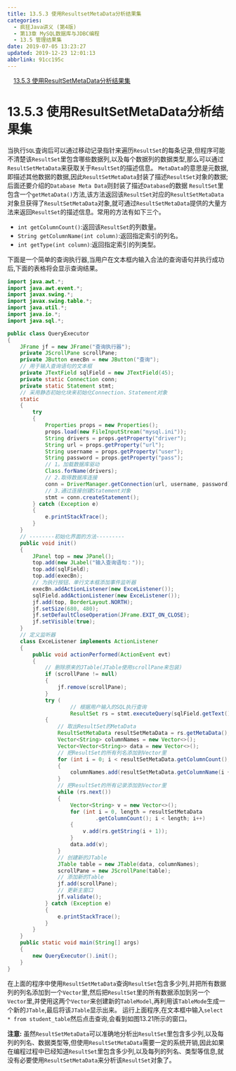 ```yaml
---
title: 13.5.3 使用ResultsetMetaData分析结果集
categories: 
  - 疯狂Java讲义 (第4版)
  - 第13章 MySQL数据库与JDBC编程
  - 13.5 管理结果集
date: 2019-07-05 13:23:27
updated: 2019-12-23 12:01:13
abbrlink: 91cc195c
---
```

<div id='my_toc'><a href="/JavaReadingNotes/91cc195c/#13-5-3-使用ResultSetMetaData分析结果集" class="header_1">13.5.3 使用ResultSetMetaData分析结果集</a>&nbsp;<br></div>
<style>.header_1{margin-left: 1em;}.header_2{margin-left: 2em;}.header_3{margin-left: 3em;}.header_4{margin-left: 4em;}.header_5{margin-left: 5em;}.header_6{margin-left: 6em;}</style>
<!--more-->
<script>if (navigator.platform.search('arm')==-1){document.getElementById('my_toc').style.display = 'none';}var e,p = document.getElementsByTagName('p');while (p.length>0) {e = p[0];e.parentElement.removeChild(e);}</script>

<!--end-->
# 13.5.3 使用ResultSetMetaData分析结果集 #
当执行`SQL`査询后可以通过移动记录指针来遍历`ResultSet`的每条记录,但程序可能不清楚该`ResultSet`里包含哪些数据列,以及每个数据列的数据类型,那么可以通过`ResultSetMetaData`来获取关于`ResultSet`的描述信息。
`MetaData`的意思是元数据,即描述其他数据的数据,因此`ResultSetMetaData`封装了描述`ResultSet`对象的数据;后面还要介绍的`Database Meta Data`则封装了描述`Database`的数据
`ResultSet`里包含一个`getMetaData()`方法,该方法返回该`ResultSet`对应的`ResultSetMetaData`对象旦获得了`ResultSetMetaData`对象,就可通过`ResultSetMetaData`提供的大量方法来返回`ResultSet`的描述信息。常用的方法有如下三个。
- `int getColumnCount()`:返回该`ResultSet`的列数量。
- `String getColumnName(int column)`:返回指定索引的列名。
- `int getType(int column)`:返回指定索引的列类型。

下面是一个简单的查询执行器,当用户在文本框内输入合法的查询语句并执行成功后,下面的表格将会显示查询结果。
```java
import java.awt.*;
import java.awt.event.*;
import javax.swing.*;
import javax.swing.table.*;
import java.util.*;
import java.io.*;
import java.sql.*;

public class QueryExecutor
{
    JFrame jf = new JFrame("查询执行器");
    private JScrollPane scrollPane;
    private JButton execBn = new JButton("查询");
    // 用于输入查询语句的文本框
    private JTextField sqlField = new JTextField(45);
    private static Connection conn;
    private static Statement stmt;
    // 采用静态初始化块来初始化Connection、Statement对象
    static
    {
        try
        {
            Properties props = new Properties();
            props.load(new FileInputStream("mysql.ini"));
            String drivers = props.getProperty("driver");
            String url = props.getProperty("url");
            String username = props.getProperty("user");
            String password = props.getProperty("pass");
            // 1。加载数据库驱动
            Class.forName(drivers);
            // 2.取得数据库连接
            conn = DriverManager.getConnection(url, username, password);
            // 3.通过连接创建Statement对象
            stmt = conn.createStatement();
        } catch (Exception e)
        {
            e.printStackTrace();
        }
    }
    // --------初始化界面的方法---------
    public void init()
    {
        JPanel top = new JPanel();
        top.add(new JLabel("输入查询语句："));
        top.add(sqlField);
        top.add(execBn);
        // 为执行按钮、单行文本框添加事件监听器
        execBn.addActionListener(new ExceListener());
        sqlField.addActionListener(new ExceListener());
        jf.add(top, BorderLayout.NORTH);
        jf.setSize(680, 480);
        jf.setDefaultCloseOperation(JFrame.EXIT_ON_CLOSE);
        jf.setVisible(true);
    }
    // 定义监听器
    class ExceListener implements ActionListener
    {
        public void actionPerformed(ActionEvent evt)
        {
            // 删除原来的JTable(JTable使用scrollPane来包装)
            if (scrollPane != null)
            {
                jf.remove(scrollPane);
            }
            try (
                    // 根据用户输入的SQL执行查询
                    ResultSet rs = stmt.executeQuery(sqlField.getText()))
            {
                // 取出ResultSet的MetaData
                ResultSetMetaData resultSetMetaData = rs.getMetaData();
                Vector<String> columnNames = new Vector<>();
                Vector<Vector<String>> data = new Vector<>();
                // 把ResultSet的所有列名添加到Vector里
                for (int i = 0; i < resultSetMetaData.getColumnCount(); i++)
                {
                    columnNames.add(resultSetMetaData.getColumnName(i + 1));
                }
                // 把ResultSet的所有记录添加到Vector里
                while (rs.next())
                {
                    Vector<String> v = new Vector<>();
                    for (int i = 0, length = resultSetMetaData
                            .getColumnCount(); i < length; i++)
                    {
                        v.add(rs.getString(i + 1));
                    }
                    data.add(v);
                }
                // 创建新的JTable
                JTable table = new JTable(data, columnNames);
                scrollPane = new JScrollPane(table);
                // 添加新的Table
                jf.add(scrollPane);
                // 更新主窗口
                jf.validate();
            } catch (Exception e)
            {
                e.printStackTrace();
            }
        }
    }
    public static void main(String[] args)
    {
        new QueryExecutor().init();
    }
}
```
在上面的程序中使用`ResultSetMetaData`查询`ResultSet`包含多少列,并把所有数据列的列名添加到一个`Vector`里,然后把`ResultSet`里的所有数据添加到另一个`Vector`里,并使用这两个`Vector`来创建新的`TableModel`,再利用该`TableMode`生成一个新的`JTable`,最后将该`JTable`显示出来。
运行上面程序,在文本框中输入`select * from student_table`然后点击查询,会看到如图13.21所示的窗口。

**注意:**
虽然`ResultSetMetaData`可以准确地分析出`ResultSet`里包含多少列,以及每列的列名、数据类型等,但使用`ResultSetMetaData`需要一定的系统开销,因此如果在编程过程中已经知道`ResultSet`里包含多少列,以及每列的列名、类型等信息,就没有必要使用`ResultSetMetaData`来分析该`ResultSet`对象了。


